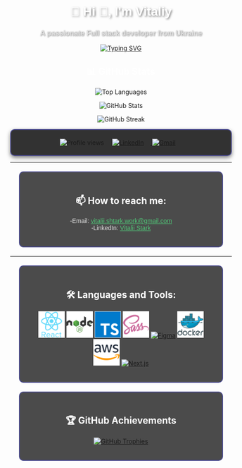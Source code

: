<h1 align="center" style="color: #fff; font-family: 'Arial', sans-serif; text-shadow: 2px 2px 4px rgba(0, 0, 0, 0.5);">🌌 Hi 👋, I'm Vitaliy</h1>
<h3 align="center" style="color: #e0e0e0; font-family: 'Arial', sans-serif; text-shadow: 1px 1px 3px rgba(0, 0, 0, 0.5);">A passionate Full stack developer from Ukraine</h3>

<p align="center">
  <a href="https://github.com/VitaliyStark" target="_blank">
    <img src="https://readme-typing-svg.demolab.com/?lines=Hello,+I'm+Vitaliy!;Full+stack+developer+Developer;Working+with+React+and+Next.js;and+etc+🚀✨+;+😉;&font=Consolas&color=50C878&center=true&width=800&height=50&duration=2900&pause=1000" alt="Typing SVG" />
  </a>
</p>

<h2 align="center" style="color: #fff;">📊 GitHub Stats</h2>
<p align="center">
  <img src="https://github-readme-stats.vercel.app/api/top-langs?username=vitalii&show_icons=true&locale=en&layout=compact&theme=radical" alt="Top Languages" />
</p>

<p align="center">
  <img src="https://github-readme-stats.vercel.app/api?username=vitalii&show_icons=true&locale=en&theme=radical" alt="GitHub Stats" />
</p>

<p align="center">
  <img src="https://github-readme-streak-stats.herokuapp.com/?user=vitalii&theme=radical" alt="GitHub Streak" />
</p>

<p align="center" style="background-color: rgba(0, 0, 0, 0.8); padding: 20px; border-radius: 10px; border: 2px solid #4a4a8c; box-shadow: 0 4px 10px rgba(0, 0, 0, 0.5);">
  <img src="https://komarev.com/ghpvc/?username=vitalii&label=Profile%20views&color=0e75b6&style=flat" alt="Profile views" style="margin-right: 15px;" /> 
  <a href="https://www.linkedin.com/in/vitalii-stark/" target="_blank">
    <img src="https://img.shields.io/badge/LinkedIn-blue?style=flat-square&logo=linkedin&logoColor=white" alt="LinkedIn" style="margin-right: 15px;"/>
  </a>
  <a href="mailto:vitalii.shtark.work@gmail.com" target="_blank">
    <img src="https://img.shields.io/badge/Gmail-red?style=flat-square&logo=gmail&logoColor=white" alt="Gmail" style="margin-right: 15px;"/>
  </a>
</p>

---
<div style="background-color: rgba(0, 0, 0, 0.7); padding: 20px; border-radius: 10px; margin: 20px; border: 2px solid #4a4a8c;">
  <h2 align="center" style="color: #fff;">📫 How to reach me:</h2>
  <p align="center" style="color: #e0e0e0; font-family: 'Arial', sans-serif;">
    -Email: <a href="mailto:vitalii.shtark.work@gmail.com" style="color: #50C878;">vitalii.shtark.work@gmail.com</a><br>
    -LinkedIn: <a href="https://www.linkedin.com/in/vitalii-stark/" style="color: #50C878;">Vitalii Stark</a>
  </p>
</div>

---
<div style="background-color: rgba(0, 0, 0, 0.7); padding: 20px; border-radius: 10px; margin: 20px; border: 2px solid #4a4a8c;">
  <h2 align="center" style="color: #fff;">🛠 Languages and Tools:</h2>
  <p align="center">
    <a href="https://reactjs.org/" target="_blank"><img src="https://raw.githubusercontent.com/devicons/devicon/master/icons/react/react-original-wordmark.svg" alt="React" width="60" height="60" title="React" /></a> 
    <a href="https://nodejs.org" target="_blank"><img src="https://raw.githubusercontent.com/devicons/devicon/master/icons/nodejs/nodejs-original-wordmark.svg" alt="Node.js" width="60" height="60" title="Node.js" /></a> 
    <a href="https://www.typescriptlang.org/" target="_blank"><img src="https://raw.githubusercontent.com/devicons/devicon/master/icons/typescript/typescript-original.svg" alt="TypeScript" width="60" height="60" title="TypeScript" /></a> 
    <a href="https://sass-lang.com" target="_blank"><img src="https://raw.githubusercontent.com/devicons/devicon/master/icons/sass/sass-original.svg" alt="Sass" width="60" height="60" title="Sass" /></a> 
    <a href="https://www.figma.com/" target="_blank"><img src="https://www.vectorlogo.zone/logos/figma/figma-icon.svg" alt="Figma" width="60" height="60" title="Figma" /></a> 
    <a href="https://www.docker.com/" target="_blank"><img src="https://raw.githubusercontent.com/devicons/devicon/master/icons/docker/docker-original-wordmark.svg" alt="Docker" width="60" height="60" title="Docker" /></a>
    <a href="https://aws.amazon.com" target="_blank"><img src="https://raw.githubusercontent.com/devicons/devicon/master/icons/amazonwebservices/amazonwebservices-original-wordmark.svg" alt="AWS" width="60" height="60" title="AWS" /></a>
    <a href="https://nextjs.org/" target="_blank"><img src="https://cdn.worldvectorlogo.com/logos/nextjs-2.svg" alt="Next.js" width="60" height="60" title="Next.js" /></a> 
  </p>
</div>

<div style="background-color: rgba(0, 0, 0, 0.7); padding: 20px; border-radius: 10px; margin: 20px; border: 2px solid #4a4a8c;">
  <h2 align="center" style="color: #fff;">🏆 GitHub Achievements</h2>
  <p align="center">
    <a href="https://github.com/ryo-ma/github-profile-trophy"><img src="https://github-profile-trophy.vercel.app/?username=vitalii&row=1&column=6&no-frame=true&theme=flat" alt="GitHub Trophies" /></a>
  </p>
</div>
